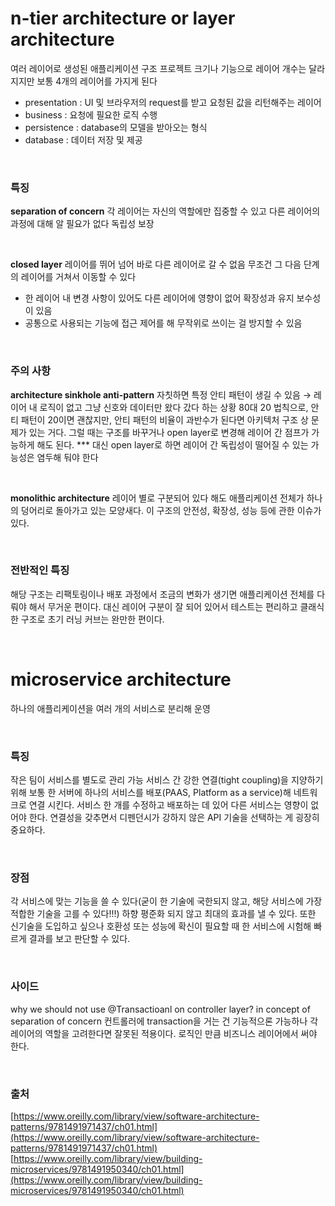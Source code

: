 # n-tier architecture or layer architecture
여러 레이어로 생성된 애플리케이션 구조
프로젝트 크기나 기능으로 레이어 개수는 달라지지만 보통 4개의 레이어를 가지게 된다
- presentation : UI 및 브라우저의 request를 받고 요청된 값을 리턴해주는 레이어
- business : 요청에 필요한 로직 수행
- persistence : database의 모델을 받아오는 형식
- database : 데이터 저장 및 제공

<br>

### 특징
**separation of concern**
각 레이어는 자신의 역할에만 집중할 수 있고 다른 레이어의 과정에 대해 알 필요가 없다
독립성 보장

<br>

**closed layer**
레이어를 뛰어 넘어 바로 다른 레이어로 갈 수 없음
무조건 그 다음 단계의 레이어를 거쳐서 이동할 수 있다
- 한 레이어 내 변경 사항이 있어도 다른 레이어에 영향이 없어 확장성과 유지 보수성이 있음
- 공통으로 사용되는 기능에 접근 제어를 해 무작위로 쓰이는 걸 방지할 수 있음

<br>

### 주의 사항
**architecture sinkhole anti-pattern**
자칫하면 특정 안티 패턴이 생길 수 있음 → 레이어 내 로직이 없고 그냥 신호와 데이터만 왔다 갔다 하는 상황
80대 20 법칙으로, 안티 패턴이 20이면 괜찮지만, 안티 패턴의 비율이 과반수가 된다면 아키텍처 구조 상 문제가 있는 거다.
그럴 때는 구조를 바꾸거나 open layer로 변경해 레이어 간 점프가 가능하게 해도 된다.
*** 대신 open layer로 하면 레이어 간 독립성이 떨어질 수 있는 가능성은 염두해 둬야 한다

<br>

**monolithic architecture**
레이어 별로 구분되어 있다 해도 애플리케이션 전체가 하나의 덩어리로 돌아가고 있는 모양새다.
이 구조의 안전성, 확장성, 성능 등에 관한 이슈가 있다.

<br>

### 전반적인 특징
해당 구조는 리팩토링이나 배포 과정에서 조금의 변화가 생기면 애플리케이션 전체를 다뤄야 해서 무거운 편이다. 대신 레이어 구분이 잘 되어 있어서 테스트는 편리하고 클래식한 구조로 초기 러닝 커브는 완만한 편이다.

<br>

# microservice architecture
하나의 애플리케이션을 여러 개의 서비스로 분리해 운영

<br>

### 특징
작은 팀이 서비스를 별도로 관리 가능
서비스 간 강한 연결(tight coupling)을 지양하기 위해 보통 한 서버에 하나의 서비스를 배포(PAAS, Platform as a service)해 네트워크로 연결 시킨다. 서비스 한 개를 수정하고 배포하는 데 있어 다른 서비스는 영향이 없어야 한다.
연결성을 갖추면서 디펜던시가 강하지 않은 API 기술을 선택하는 게 굉장히 중요하다.

<br>

### 장점
각 서비스에 맞는 기능을 쓸 수 있다(굳이 한 기술에 국한되지 않고, 해당 서비스에 가장 적합한 기술을 고를 수 있다!!!) 하향 평준화 되지 않고 최대의 효과를 낼 수 있다.
또한 신기술을 도입하고 싶으나 호환성 또는 성능에 확신이 필요할 때 한 서비스에 시험해 빠르게 결과를 보고 판단할 수 있다.

<br>

### 사이드
why we should not use @Transactioanl on controller layer?
in concept of separation of concern
컨트롤러에 transaction을 거는 건 기능적으론 가능하나 각 레이어의 역할을 고려한다면 잘못된 적용이다. 로직인 만큼 비즈니스 레이어에서 써야 한다.

<br>

### 출처
[https://www.oreilly.com/library/view/software-architecture-patterns/9781491971437/ch01.html](https://www.oreilly.com/library/view/software-architecture-patterns/9781491971437/ch01.html)
[https://www.oreilly.com/library/view/building-microservices/9781491950340/ch01.html](https://www.oreilly.com/library/view/building-microservices/9781491950340/ch01.html)
